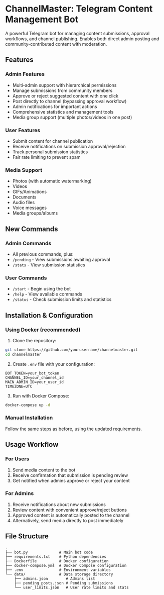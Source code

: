 # ChannelMaster: Telegram Content Management Bot

A powerful Telegram bot for managing content submissions, approval workflows, and channel publishing. Enables both direct admin posting and community-contributed content with moderation.

## Features

### Admin Features
- Multi-admin support with hierarchical permissions
- Manage submissions from community members
- Approve or reject suggested content with one click
- Post directly to channel (bypassing approval workflow)
- Admin notifications for important actions
- Comprehensive statistics and management tools
- Media group support (multiple photos/videos in one post)

### User Features
- Submit content for channel publication
- Receive notifications on submission approval/rejection
- Track personal submission statistics
- Fair rate limiting to prevent spam

### Media Support
- Photos (with automatic watermarking)
- Videos
- GIFs/Animations
- Documents
- Audio files
- Voice messages
- Media groups/albums

## New Commands

### Admin Commands
- All previous commands, plus:
- `/pending` - View submissions awaiting approval
- `/stats` - View submission statistics

### User Commands
- `/start` - Begin using the bot
- `/help` - View available commands
- `/status` - Check submission limits and statistics

## Installation & Configuration

### Using Docker (recommended)
1. Clone the repository:
```bash
git clone https://github.com/yourusername/channelmaster.git
cd channelmaster
```

2. Create `.env` file with your configuration:
```env
BOT_TOKEN=your_bot_token
CHANNEL_ID=your_channel_id
MAIN_ADMIN_ID=your_user_id
TIMEZONE=UTC
```

3. Run with Docker Compose:
```bash
docker-compose up -d
```

### Manual Installation
Follow the same steps as before, using the updated requirements.

## Usage Workflow

### For Users
1. Send media content to the bot
2. Receive confirmation that submission is pending review
3. Get notified when admins approve or reject your content

### For Admins
1. Receive notifications about new submissions
2. Review content with convenient approve/reject buttons
3. Approved content is automatically posted to the channel
4. Alternatively, send media directly to post immediately

## File Structure
```
.
├── bot.py              # Main bot code
├── requirements.txt    # Python dependencies
├── Dockerfile          # Docker configuration
├── docker-compose.yml  # Docker Compose configuration
├── .env                # Environment variables
└── data/               # Data storage directory
    ├── admins.json        # Admins list
    ├── pending_posts.json # Pending submissions
    └── user_limits.json   # User rate limits and stats
```
